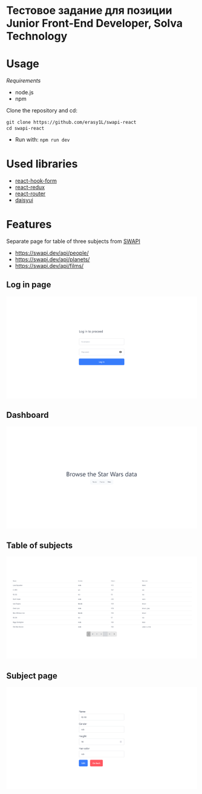 # Тестовое задание для позиции Junior Front-End Developer, Solva Technology

# Usage

*Requirements*

- node.js
- npm

Clone the repository and cd:

```
git clone https://github.com/erasy1L/swapi-react
cd swapi-react
```

- Run with: ``npm run dev``

# Used libraries

- [react-hook-form](https://github.com/react-hook-form/react-hook-form)
- [react-redux](https://github.com/reduxjs/react-redux)
- [react-router](https://github.com/remix-run/react-router)
- [daisyui](https://github.com/saadeghi/daisyui)

# Features

Separate page for table of three subjects from [SWAPI](https://swapi.dev/)

- https://swapi.dev/api/people/
- https://swapi.dev/api/planets/
- https://swapi.dev/api/films/

## Log in page

![login](./images/image4.png)

## Dashboard

![dashboard](./images/image2.png)

## Table of subjects

![people table](./images/image1.png)

## Subject page

![subject page](./images/image3.png)
